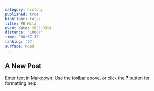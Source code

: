 ```yaml
---
category: history
published: true
highlight: false
title: PB Milå
event_date: 2022-0924
distance: '10000'
time: '00:37:32'
ranking: '27'
surface: Road
---
```

## A New Post

Enter text in [Markdown](http://daringfireball.net/projects/markdown/). Use the toolbar above, or click the **?** button for formatting help.
